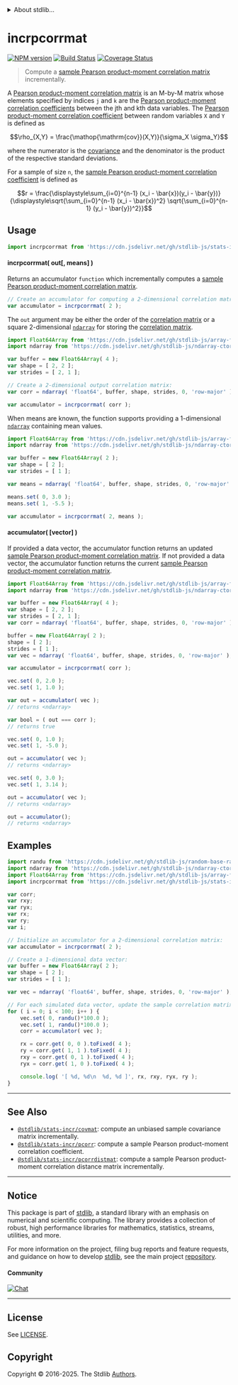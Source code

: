 <!--

@license Apache-2.0

Copyright (c) 2018 The Stdlib Authors.

Licensed under the Apache License, Version 2.0 (the "License");
you may not use this file except in compliance with the License.
You may obtain a copy of the License at

   http://www.apache.org/licenses/LICENSE-2.0

Unless required by applicable law or agreed to in writing, software
distributed under the License is distributed on an "AS IS" BASIS,
WITHOUT WARRANTIES OR CONDITIONS OF ANY KIND, either express or implied.
See the License for the specific language governing permissions and
limitations under the License.

-->


<details>
  <summary>
    About stdlib...
  </summary>
  <p>We believe in a future in which the web is a preferred environment for numerical computation. To help realize this future, we've built stdlib. stdlib is a standard library, with an emphasis on numerical and scientific computation, written in JavaScript (and C) for execution in browsers and in Node.js.</p>
  <p>The library is fully decomposable, being architected in such a way that you can swap out and mix and match APIs and functionality to cater to your exact preferences and use cases.</p>
  <p>When you use stdlib, you can be absolutely certain that you are using the most thorough, rigorous, well-written, studied, documented, tested, measured, and high-quality code out there.</p>
  <p>To join us in bringing numerical computing to the web, get started by checking us out on <a href="https://github.com/stdlib-js/stdlib">GitHub</a>, and please consider <a href="https://opencollective.com/stdlib">financially supporting stdlib</a>. We greatly appreciate your continued support!</p>
</details>

# incrpcorrmat

[![NPM version][npm-image]][npm-url] [![Build Status][test-image]][test-url] [![Coverage Status][coverage-image]][coverage-url] <!-- [![dependencies][dependencies-image]][dependencies-url] -->

> Compute a [sample Pearson product-moment correlation matrix][pearson-correlation] incrementally.

<section class="intro">

A [Pearson product-moment correlation matrix][pearson-correlation] is an M-by-M matrix whose elements specified by indices `j` and `k` are the [Pearson product-moment correlation coefficients][pearson-correlation] between the jth and kth data variables. The [Pearson product-moment correlation coefficient][pearson-correlation] between random variables `X` and `Y` is defined as

<!-- <equation class="equation" label="eq:pearson_correlation_coefficient" align="center" raw="\rho_{X,Y} = \frac{\operatorname{cov}(X,Y)}{\sigma_X \sigma_Y}" alt="Equation for the Pearson product-moment correlation coefficient."> -->

```math
\rho_{X,Y} = \frac{\mathop{\mathrm{cov}}(X,Y)}{\sigma_X \sigma_Y}
```

<!-- <div class="equation" align="center" data-raw-text="\rho_{X,Y} = \frac{\operatorname{cov}(X,Y)}{\sigma_X \sigma_Y}" data-equation="eq:pearson_correlation_coefficient">
    <img src="https://cdn.jsdelivr.net/gh/stdlib-js/stdlib@49d8cabda84033d55d7b8069f19ee3dd8b8d1496/lib/node_modules/@stdlib/stats/incr/pcorrmat/docs/img/equation_pearson_correlation_coefficient.svg" alt="Equation for the Pearson product-moment correlation coefficient.">
    <br>
</div> -->

<!-- </equation> -->

where the numerator is the [covariance][covariance] and the denominator is the product of the respective standard deviations.

For a sample of size `n`, the [sample Pearson product-moment correlation coefficient][pearson-correlation] is defined as

<!-- <equation class="equation" label="eq:sample_pearson_correlation_coefficient" align="center" raw="r = \frac{\displaystyle\sum_{i=0}^{n-1} (x_i - \bar{x})(y_i - \bar{y})}{\displaystyle\sqrt{\sum_{i=0}^{n-1} (x_i - \bar{x})^2} \sqrt{\sum_{i=0}^{n-1} (y_i - \bar{y})^2}}" alt="Equation for the sample Pearson product-moment correlation coefficient."> -->

```math
r = \frac{\displaystyle\sum_{i=0}^{n-1} (x_i - \bar{x})(y_i - \bar{y})}{\displaystyle\sqrt{\sum_{i=0}^{n-1} (x_i - \bar{x})^2} \sqrt{\sum_{i=0}^{n-1} (y_i - \bar{y})^2}}
```

<!-- <div class="equation" align="center" data-raw-text="r = \frac{\displaystyle\sum_{i=0}^{n-1} (x_i - \bar{x})(y_i - \bar{y})}{\displaystyle\sqrt{\sum_{i=0}^{n-1} (x_i - \bar{x})^2} \sqrt{\sum_{i=0}^{n-1} (y_i - \bar{y})^2}}" data-equation="eq:sample_pearson_correlation_coefficient">
    <img src="https://cdn.jsdelivr.net/gh/stdlib-js/stdlib@49d8cabda84033d55d7b8069f19ee3dd8b8d1496/lib/node_modules/@stdlib/stats/incr/pcorrmat/docs/img/equation_sample_pearson_correlation_coefficient.svg" alt="Equation for the sample Pearson product-moment correlation coefficient.">
    <br>
</div> -->

<!-- </equation> -->

</section>

<!-- /.intro -->



<section class="usage">

## Usage

```javascript
import incrpcorrmat from 'https://cdn.jsdelivr.net/gh/stdlib-js/stats-incr-pcorrmat@deno/mod.js';
```

#### incrpcorrmat( out\[, means] )

Returns an accumulator `function` which incrementally computes a [sample Pearson product-moment correlation matrix][pearson-correlation].

```javascript
// Create an accumulator for computing a 2-dimensional correlation matrix:
var accumulator = incrpcorrmat( 2 );
```

The `out` argument may be either the order of the [correlation matrix][pearson-correlation] or a square 2-dimensional [`ndarray`][@stdlib/ndarray/ctor] for storing the [correlation matrix][pearson-correlation].

```javascript
import Float64Array from 'https://cdn.jsdelivr.net/gh/stdlib-js/array-float64@deno/mod.js';
import ndarray from 'https://cdn.jsdelivr.net/gh/stdlib-js/ndarray-ctor@deno/mod.js';

var buffer = new Float64Array( 4 );
var shape = [ 2, 2 ];
var strides = [ 2, 1 ];

// Create a 2-dimensional output correlation matrix:
var corr = ndarray( 'float64', buffer, shape, strides, 0, 'row-major' );

var accumulator = incrpcorrmat( corr );
```

When means are known, the function supports providing a 1-dimensional [`ndarray`][@stdlib/ndarray/ctor] containing mean values.

```javascript
import Float64Array from 'https://cdn.jsdelivr.net/gh/stdlib-js/array-float64@deno/mod.js';
import ndarray from 'https://cdn.jsdelivr.net/gh/stdlib-js/ndarray-ctor@deno/mod.js';

var buffer = new Float64Array( 2 );
var shape = [ 2 ];
var strides = [ 1 ];

var means = ndarray( 'float64', buffer, shape, strides, 0, 'row-major' );

means.set( 0, 3.0 );
means.set( 1, -5.5 );

var accumulator = incrpcorrmat( 2, means );
```

#### accumulator( \[vector] )

If provided a data vector, the accumulator function returns an updated [sample Pearson product-moment correlation matrix][pearson-correlation]. If not provided a data vector, the accumulator function returns the current [sample Pearson product-moment correlation matrix][pearson-correlation].

```javascript
import Float64Array from 'https://cdn.jsdelivr.net/gh/stdlib-js/array-float64@deno/mod.js';
import ndarray from 'https://cdn.jsdelivr.net/gh/stdlib-js/ndarray-ctor@deno/mod.js';

var buffer = new Float64Array( 4 );
var shape = [ 2, 2 ];
var strides = [ 2, 1 ];
var corr = ndarray( 'float64', buffer, shape, strides, 0, 'row-major' );

buffer = new Float64Array( 2 );
shape = [ 2 ];
strides = [ 1 ];
var vec = ndarray( 'float64', buffer, shape, strides, 0, 'row-major' );

var accumulator = incrpcorrmat( corr );

vec.set( 0, 2.0 );
vec.set( 1, 1.0 );

var out = accumulator( vec );
// returns <ndarray>

var bool = ( out === corr );
// returns true

vec.set( 0, 1.0 );
vec.set( 1, -5.0 );

out = accumulator( vec );
// returns <ndarray>

vec.set( 0, 3.0 );
vec.set( 1, 3.14 );

out = accumulator( vec );
// returns <ndarray>

out = accumulator();
// returns <ndarray>
```

</section>

<!-- /.usage -->

<section class="notes">

</section>

<!-- /.notes -->

<section class="examples">

## Examples

<!-- eslint no-undef: "error" -->

```javascript
import randu from 'https://cdn.jsdelivr.net/gh/stdlib-js/random-base-randu@deno/mod.js';
import ndarray from 'https://cdn.jsdelivr.net/gh/stdlib-js/ndarray-ctor@deno/mod.js';
import Float64Array from 'https://cdn.jsdelivr.net/gh/stdlib-js/array-float64@deno/mod.js';
import incrpcorrmat from 'https://cdn.jsdelivr.net/gh/stdlib-js/stats-incr-pcorrmat@deno/mod.js';

var corr;
var rxy;
var ryx;
var rx;
var ry;
var i;

// Initialize an accumulator for a 2-dimensional correlation matrix:
var accumulator = incrpcorrmat( 2 );

// Create a 1-dimensional data vector:
var buffer = new Float64Array( 2 );
var shape = [ 2 ];
var strides = [ 1 ];

var vec = ndarray( 'float64', buffer, shape, strides, 0, 'row-major' );

// For each simulated data vector, update the sample correlation matrix...
for ( i = 0; i < 100; i++ ) {
    vec.set( 0, randu()*100.0 );
    vec.set( 1, randu()*100.0 );
    corr = accumulator( vec );

    rx = corr.get( 0, 0 ).toFixed( 4 );
    ry = corr.get( 1, 1 ).toFixed( 4 );
    rxy = corr.get( 0, 1 ).toFixed( 4 );
    ryx = corr.get( 1, 0 ).toFixed( 4 );

    console.log( '[ %d, %d\n  %d, %d ]', rx, rxy, ryx, ry );
}
```

</section>

<!-- /.examples -->

<!-- Section for related `stdlib` packages. Do not manually edit this section, as it is automatically populated. -->

<section class="related">

* * *

## See Also

-   <span class="package-name">[`@stdlib/stats-incr/covmat`][@stdlib/stats/incr/covmat]</span><span class="delimiter">: </span><span class="description">compute an unbiased sample covariance matrix incrementally.</span>
-   <span class="package-name">[`@stdlib/stats-incr/pcorr`][@stdlib/stats/incr/pcorr]</span><span class="delimiter">: </span><span class="description">compute a sample Pearson product-moment correlation coefficient.</span>
-   <span class="package-name">[`@stdlib/stats-incr/pcorrdistmat`][@stdlib/stats/incr/pcorrdistmat]</span><span class="delimiter">: </span><span class="description">compute a sample Pearson product-moment correlation distance matrix incrementally.</span>

</section>

<!-- /.related -->

<!-- Section for all links. Make sure to keep an empty line after the `section` element and another before the `/section` close. -->


<section class="main-repo" >

* * *

## Notice

This package is part of [stdlib][stdlib], a standard library with an emphasis on numerical and scientific computing. The library provides a collection of robust, high performance libraries for mathematics, statistics, streams, utilities, and more.

For more information on the project, filing bug reports and feature requests, and guidance on how to develop [stdlib][stdlib], see the main project [repository][stdlib].

#### Community

[![Chat][chat-image]][chat-url]

---

## License

See [LICENSE][stdlib-license].


## Copyright

Copyright &copy; 2016-2025. The Stdlib [Authors][stdlib-authors].

</section>

<!-- /.stdlib -->

<!-- Section for all links. Make sure to keep an empty line after the `section` element and another before the `/section` close. -->

<section class="links">

[npm-image]: http://img.shields.io/npm/v/@stdlib/stats-incr-pcorrmat.svg
[npm-url]: https://npmjs.org/package/@stdlib/stats-incr-pcorrmat

[test-image]: https://github.com/stdlib-js/stats-incr-pcorrmat/actions/workflows/test.yml/badge.svg?branch=main
[test-url]: https://github.com/stdlib-js/stats-incr-pcorrmat/actions/workflows/test.yml?query=branch:main

[coverage-image]: https://img.shields.io/codecov/c/github/stdlib-js/stats-incr-pcorrmat/main.svg
[coverage-url]: https://codecov.io/github/stdlib-js/stats-incr-pcorrmat?branch=main

<!--

[dependencies-image]: https://img.shields.io/david/stdlib-js/stats-incr-pcorrmat.svg
[dependencies-url]: https://david-dm.org/stdlib-js/stats-incr-pcorrmat/main

-->

[chat-image]: https://img.shields.io/gitter/room/stdlib-js/stdlib.svg
[chat-url]: https://app.gitter.im/#/room/#stdlib-js_stdlib:gitter.im

[stdlib]: https://github.com/stdlib-js/stdlib

[stdlib-authors]: https://github.com/stdlib-js/stdlib/graphs/contributors

[umd]: https://github.com/umdjs/umd
[es-module]: https://developer.mozilla.org/en-US/docs/Web/JavaScript/Guide/Modules

[deno-url]: https://github.com/stdlib-js/stats-incr-pcorrmat/tree/deno
[deno-readme]: https://github.com/stdlib-js/stats-incr-pcorrmat/blob/deno/README.md
[umd-url]: https://github.com/stdlib-js/stats-incr-pcorrmat/tree/umd
[umd-readme]: https://github.com/stdlib-js/stats-incr-pcorrmat/blob/umd/README.md
[esm-url]: https://github.com/stdlib-js/stats-incr-pcorrmat/tree/esm
[esm-readme]: https://github.com/stdlib-js/stats-incr-pcorrmat/blob/esm/README.md
[branches-url]: https://github.com/stdlib-js/stats-incr-pcorrmat/blob/main/branches.md

[stdlib-license]: https://raw.githubusercontent.com/stdlib-js/stats-incr-pcorrmat/main/LICENSE

[pearson-correlation]: https://en.wikipedia.org/wiki/Pearson_correlation_coefficient

[covariance]: https://en.wikipedia.org/wiki/Covariance

[@stdlib/ndarray/ctor]: https://github.com/stdlib-js/ndarray-ctor/tree/deno

<!-- <related-links> -->

[@stdlib/stats/incr/covmat]: https://github.com/stdlib-js/stats-incr-covmat/tree/deno

[@stdlib/stats/incr/pcorr]: https://github.com/stdlib-js/stats-incr-pcorr/tree/deno

[@stdlib/stats/incr/pcorrdistmat]: https://github.com/stdlib-js/stats-incr-pcorrdistmat/tree/deno

<!-- </related-links> -->

</section>

<!-- /.links -->
